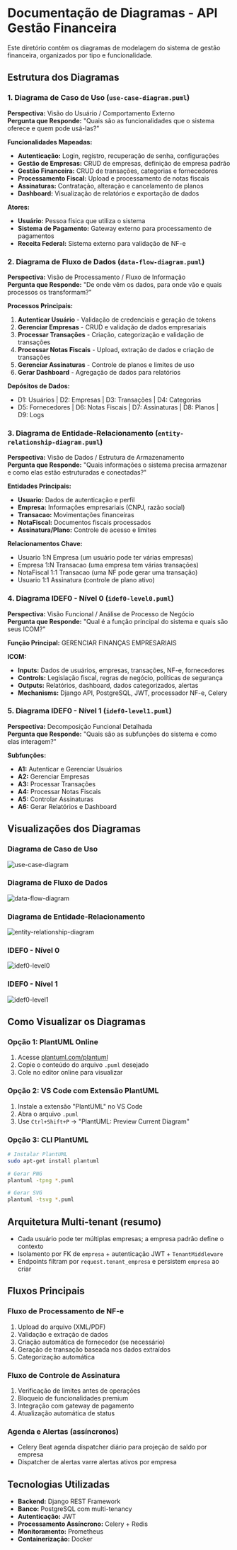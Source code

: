 # Documentação de Diagramas - API Gestão Financeira

Este diretório contém os diagramas de modelagem do sistema de gestão financeira, organizados por tipo e funcionalidade.

## Estrutura dos Diagramas

### 1. Diagrama de Caso de Uso (`use-case-diagram.puml`)
**Perspectiva:** Visão do Usuário / Comportamento Externo  
**Pergunta que Responde:** "Quais são as funcionalidades que o sistema oferece e quem pode usá-las?"

**Funcionalidades Mapeadas:**
- **Autenticação:** Login, registro, recuperação de senha, configurações
- **Gestão de Empresas:** CRUD de empresas, definição de empresa padrão
- **Gestão Financeira:** CRUD de transações, categorias e fornecedores
- **Processamento Fiscal:** Upload e processamento de notas fiscais
- **Assinaturas:** Contratação, alteração e cancelamento de planos
- **Dashboard:** Visualização de relatórios e exportação de dados

**Atores:**
- **Usuário:** Pessoa física que utiliza o sistema
- **Sistema de Pagamento:** Gateway externo para processamento de pagamentos
- **Receita Federal:** Sistema externo para validação de NF-e

### 2. Diagrama de Fluxo de Dados (`data-flow-diagram.puml`)
**Perspectiva:** Visão de Processamento / Fluxo de Informação  
**Pergunta que Responde:** "De onde vêm os dados, para onde vão e quais processos os transformam?"

**Processos Principais:**
1. **Autenticar Usuário** - Validação de credenciais e geração de tokens
2. **Gerenciar Empresas** - CRUD e validação de dados empresariais
3. **Processar Transações** - Criação, categorização e validação de transações
4. **Processar Notas Fiscais** - Upload, extração de dados e criação de transações
5. **Gerenciar Assinaturas** - Controle de planos e limites de uso
6. **Gerar Dashboard** - Agregação de dados para relatórios

**Depósitos de Dados:**
- D1: Usuários | D2: Empresas | D3: Transações | D4: Categorias
- D5: Fornecedores | D6: Notas Fiscais | D7: Assinaturas | D8: Planos | D9: Logs

### 3. Diagrama de Entidade-Relacionamento (`entity-relationship-diagram.puml`)
**Perspectiva:** Visão de Dados / Estrutura de Armazenamento  
**Pergunta que Responde:** "Quais informações o sistema precisa armazenar e como elas estão estruturadas e conectadas?"

**Entidades Principais:**
- **Usuario:** Dados de autenticação e perfil
- **Empresa:** Informações empresariais (CNPJ, razão social)
- **Transacao:** Movimentações financeiras
- **NotaFiscal:** Documentos fiscais processados
- **Assinatura/Plano:** Controle de acesso e limites

**Relacionamentos Chave:**
- Usuario 1:N Empresa (um usuário pode ter várias empresas)
- Empresa 1:N Transacao (uma empresa tem várias transações)
- NotaFiscal 1:1 Transacao (uma NF pode gerar uma transação)
- Usuario 1:1 Assinatura (controle de plano ativo)

### 4. Diagrama IDEF0 - Nível 0 (`idef0-level0.puml`)
**Perspectiva:** Visão Funcional / Análise de Processo de Negócio  
**Pergunta que Responde:** "Qual é a função principal do sistema e quais são seus ICOM?"

**Função Principal:** GERENCIAR FINANÇAS EMPRESARIAIS

**ICOM:**
- **Inputs:** Dados de usuários, empresas, transações, NF-e, fornecedores
- **Controls:** Legislação fiscal, regras de negócio, políticas de segurança
- **Outputs:** Relatórios, dashboard, dados categorizados, alertas
- **Mechanisms:** Django API, PostgreSQL, JWT, processador NF-e, Celery

### 5. Diagrama IDEF0 - Nível 1 (`idef0-level1.puml`)
**Perspectiva:** Decomposição Funcional Detalhada  
**Pergunta que Responde:** "Quais são as subfunções do sistema e como elas interagem?"

**Subfunções:**
- **A1:** Autenticar e Gerenciar Usuários
- **A2:** Gerenciar Empresas
- **A3:** Processar Transações
- **A4:** Processar Notas Fiscais
- **A5:** Controlar Assinaturas
- **A6:** Gerar Relatórios e Dashboard

## Visualizações dos Diagramas

### Diagrama de Caso de Uso
![use-case-diagram](./use-case-diagram.png)

### Diagrama de Fluxo de Dados
![data-flow-diagram](./data-flow-diagram.png)

### Diagrama de Entidade-Relacionamento
![entity-relationship-diagram](./entity-relationship-diagram.png)

### IDEF0 - Nível 0
![idef0-level0](./idef0-level0.png)

### IDEF0 - Nível 1
![idef0-level1](./idef0-level1.png)

## Como Visualizar os Diagramas

### Opção 1: PlantUML Online
1. Acesse [plantuml.com/plantuml](http://www.plantuml.com/plantuml)
2. Copie o conteúdo do arquivo `.puml` desejado
3. Cole no editor online para visualizar

### Opção 2: VS Code com Extensão PlantUML
1. Instale a extensão "PlantUML" no VS Code
2. Abra o arquivo `.puml`
3. Use `Ctrl+Shift+P` → "PlantUML: Preview Current Diagram"

### Opção 3: CLI PlantUML
```bash
# Instalar PlantUML
sudo apt-get install plantuml

# Gerar PNG
plantuml -tpng *.puml

# Gerar SVG
plantuml -tsvg *.puml
```

## Arquitetura Multi-tenant (resumo)

- Cada usuário pode ter múltiplas empresas; a empresa padrão define o contexto
- Isolamento por FK de `empresa` + autenticação JWT + `TenantMiddleware`
- Endpoints filtram por `request.tenant_empresa` e persistem `empresa` ao criar

## Fluxos Principais

### Fluxo de Processamento de NF-e
1. Upload do arquivo (XML/PDF)
2. Validação e extração de dados
3. Criação automática de fornecedor (se necessário)
4. Geração de transação baseada nos dados extraídos
5. Categorização automática

### Fluxo de Controle de Assinatura
1. Verificação de limites antes de operações
2. Bloqueio de funcionalidades premium
3. Integração com gateway de pagamento
4. Atualização automática de status

### Agenda e Alertas (assíncronos)
- Celery Beat agenda dispatcher diário para projeção de saldo por empresa
- Dispatcher de alertas varre alertas ativos por empresa

## Tecnologias Utilizadas

- **Backend:** Django REST Framework
- **Banco:** PostgreSQL com multi-tenancy
- **Autenticação:** JWT
- **Processamento Assíncrono:** Celery + Redis
- **Monitoramento:** Prometheus
- **Containerização:** Docker